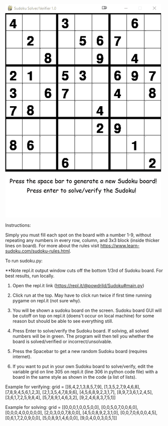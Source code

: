![](sudokuSolver.gif)


Instructions:

Simply you must fill each spot on the board with a number 1-9, without repeating any numbers in every row, column, and 
3x3 block (inside thicker lines on board). For more about the rules visit https://www.learn-sudoku.com/sudoku-rules.html. 


To run sudoku.py:

**Note repl.it output window cuts off the bottom 1/3rd of Sudoku board. For best results, run locally.

1. Open the repl.it link (https://repl.it/@powdrild/Sudoku#main.py)

2. Click run at the top. May have to click run twice if first time running pygame on repl.it (not sure why). 

3. You will be shown a sudoku board on the screen. Sudoku board GUI will be cutoff on top on repl.it (doens't occur on local machine)
for some reason but should be able to see everything still. 

4. Press Enter to solve/verify the Sudoku board. If solving, all solved numbers will be in green. The program will then tell you whether
the board is solved/verified or incorrect/unsolvable.

5. Press the Spacebar to get a new random Sudoku board (requires internet).

6. If you want to put in your own Sudoku board to solve/verify, edit the variable grid on line 305 on repli.it (line 306 in python code file) with a board in the same style as shown 
in the code (a list of lists).

Example for verifying:
grid = [[6,4,2,1,3,8,5,7,9],
         [1,3,5,2,7,9,4,6,8],
         [7,8,9,4,5,6,1,2,3],
         [2,1,3,5,4,7,8,9,6],
         [4,5,6,8,9,2,3,1,7],
         [8,9,7,3,6,1,2,4,5],
         [3,6,1,7,2,5,9,8,4],
         [5,7,8,9,1,4,6,3,2],
         [9,2,4,6,8,3,7,5,1]]

Example for solving:
grid = [[0,0,0,1,0,0,5,0,0],
         [0,0,5,0,7,0,0,6,0],
         [0,0,0,4,0,0,0,0,0],
         [2,0,3,0,0,7,8,0,0],
         [4,5,0,8,9,2,3,1,0],
         [0,0,7,0,6,0,0,4,5],
         [0,6,1,7,2,0,9,0,0],
         [5,0,8,9,1,4,6,0,0],
         [9,0,4,0,0,3,0,5,1]]
